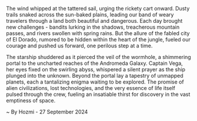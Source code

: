 
The wind whipped at the tattered sail, urging the rickety cart onward.  Dusty trails snaked across the sun-baked plains, leading our band of weary travelers through a land both beautiful and dangerous. Each day brought new challenges - bandits lurking in the shadows, treacherous mountain passes, and rivers swollen with spring rains. But the allure of the fabled city of El Dorado, rumored to be hidden within the heart of the jungle, fueled our courage and pushed us forward, one perilous step at a time. 

The starship shuddered as it pierced the veil of the wormhole, a shimmering portal to the uncharted reaches of the Andromeda Galaxy.  Captain Vega, her eyes fixed on the swirling abyss, whispered a silent prayer as the ship plunged into the unknown.  Beyond the portal lay a tapestry of unmapped planets, each a tantalizing enigma waiting to be explored. The promise of alien civilizations, lost technologies, and the very essence of life itself pulsed through the crew, fueling an insatiable thirst for discovery in the vast emptiness of space. 

~ By Hozmi - 27 September 2024
